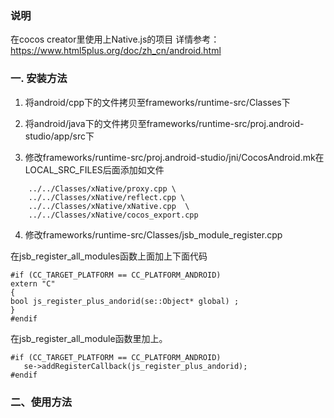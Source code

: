 ### 说明
在cocos creator里使用上Native.js的项目
详情参考：https://www.html5plus.org/doc/zh_cn/android.html



### 一. 安装方法

1. 将android/cpp下的文件拷贝至frameworks/runtime-src/Classes下

2. 将android/java下的文件拷贝至frameworks/runtime-src/proj.android-studio/app/src下

3. 修改frameworks/runtime-src/proj.android-studio/jni/CocosAndroid.mk在LOCAL_SRC_FILES后面添加如文件

```
	../../Classes/xNative/proxy.cpp \
	../../Classes/xNative/reflect.cpp \
    ../../Classes/xNative/xNative.cpp  \
	../../Classes/xNative/cocos_export.cpp
```

4. 修改frameworks/runtime-src/Classes/jsb_module_register.cpp 

在jsb_register_all_modules函数上面加上下面代码
```
#if (CC_TARGET_PLATFORM == CC_PLATFORM_ANDROID)
extern "C"
{
bool js_register_plus_andorid(se::Object* global) ;
}
#endif
```

在jsb_register_all_module函数里加上。
```
#if (CC_TARGET_PLATFORM == CC_PLATFORM_ANDROID)
   se->addRegisterCallback(js_register_plus_andorid);
#endif
```

### 二、使用方法
